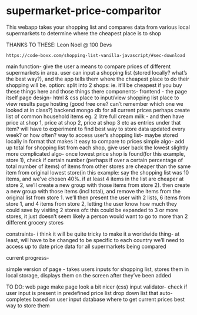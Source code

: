 # supermarket-price-comparitor
This webapp takes your shopping list and compares data from various local supermarkets to determine where the cheapest place is to shop

THANKS TO THESE:
    Leon Noel @ 100 Devs
    
    https://code-boxx.com/shopping-list-vanilla-javascript/#sec-download

main function-
give the user a means to compare prices of different supermarkets in area. 
user can input a shopping list (stored locally? what’s the best way?), and the app tells them where the cheapest place to do their shopping will be. option: split into 2 shops: ie. it’ll be cheapest if you buy these things here and those things there
components-
frontend - the page itself
page design- html & css
place to input/view shopping list 
place to view results
page hosting (good free one? can’t remember which one we looked at in class?)
backend
mongo db for all current prices
perhaps create list of common household items
eg. 2  litre full cream milk - and then have price at shop 1, price at shop 2, price at shop 3 etc as entries under that item? will have to experiment to find best way to store data
updated every week? or how often?
way to access user’s shopping list- maybe stored locally in format that makes it easy to compare to prices
simple algo- add up total for shopping list from each shop, give user back the lowest
slightly more complicated algo- once lowest price shop is found(for this example, store 1), check if certain number (perhaps if over a certain percentage of total number of items) of items from other stores are cheaper than the same item from original lowest store(in this example: say the shopping list was 10 items, and we’ve chosen 40%. if at least 4 items in the list are cheaper at store 2, we’ll create a new group with those items from store 2). then create a new group with those items (incl total), and remove the items from the original list from store 1. we’ll then present the user with 2 lists, 6 items from store 1, and 4 items from store 2, letting the user know how much they could save by visiting 2 stores
ofc this could be expanded to 3 or more stores, it just doesn’t seem likely a person would want to go to more than 2 different grocery stores

constraints-
i think it will be quite tricky to make it a worldwide thing- at least, will have to be changed to be specific to each country
we’ll need to access up to date price data for all supermarkets being compared






current progress-

simple version of page - takes users inputs for shopping list, stores them in local storage, displays them on the screen after they’ve been added

TO DO:
web page
make page look a bit nicer (css)
input validator- check if user input is present in predefined price list
drop down list that auto-completes based on user input
database
where to get current prices 
best way to store them 




